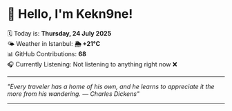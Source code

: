 # 👋 Hello, I'm Kekn9ne!

🗓️ Today is: **Thursday, 24 July 2025**  
🌤️ Weather in Istanbul: **🌦   +21°C**  
📊 GitHub Contributions: **68**  
🎧 Currently Listening: Not listening to anything right now ❌

---

_"Every traveler has a home of his own, and he learns to appreciate it the more from his wandering. — *Charles Dickens*"_

---
